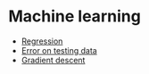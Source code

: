 # Machine learning

* [Regression](Regression)  
* [Error on testing data](ErrorOnTestingData)  
* [Gradient descent](GradientDescent)
